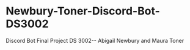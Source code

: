 # Newbury-Toner-Discord-Bot-DS3002
Discord Bot Final Project DS 3002-- Abigail Newbury and Maura Toner
